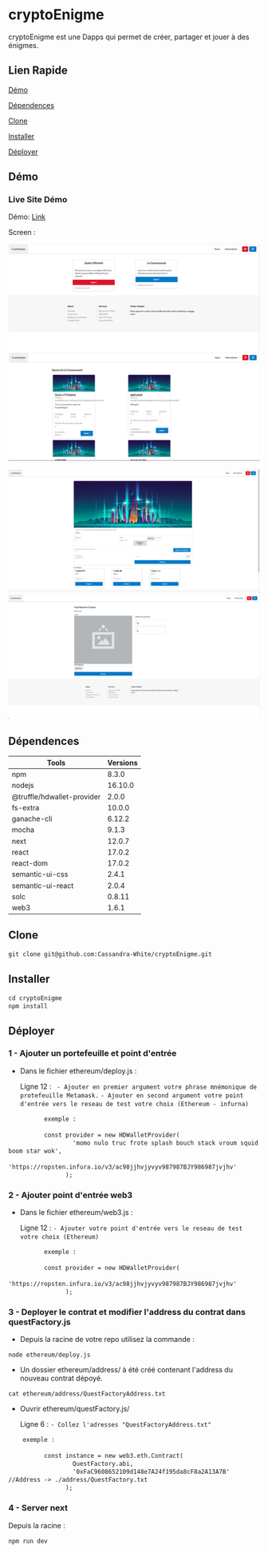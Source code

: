 # cryptoEnigme

cryptoEnigme est une Dapps qui permet de créer, partager et jouer à des énigmes.

##  Lien Rapide

[Démo](#démo)

[Dépendences](#dépendences)

[Clone](#clone)

[Installer](#installer)

[Déployer](#déployer)


## Démo

### Live Site Démo

Démo: [Link]()

Screen :

![Home](https://github.com/Cassandra-White/cryptoEnigme/blob/main/images/Capture%20d%E2%80%99e%CC%81cran%202022-01-02%20a%CC%80%2009.58.40.png) ![Community_quest](https://github.com/Cassandra-White/cryptoEnigme/blob/main/images/Capture%20d%E2%80%99e%CC%81cran%202022-01-02%20a%CC%80%2010.01.12.png)

![Enigmes](https://github.com/Cassandra-White/cryptoEnigme/blob/main/images/Capture%20d%E2%80%99e%CC%81cran%202022-01-02%20a%CC%80%2010.01.56.png?raw=true) ![Home](https://github.com/Cassandra-White/cryptoEnigme/blob/main/images/Capture%20d%E2%80%99e%CC%81cran%202022-01-02%20a%CC%80%2010.02.35.png?raw=true)



## Dépendences

    
| Tools                      | Versions |
| -------------------------  | -------- |
| npm                        | 8.3.0    |
| nodejs                     | 16.10.0  |
| @truffle/hdwallet-provider | 2.0.0    |
| fs-extra                   | 10.0.0   |
| ganache-cli                | 6.12.2   |
| mocha                      | 9.1.3    |
| next                       | 12.0.7   |
| react                      | 17.0.2   |
| react-dom                  | 17.0.2   |
| semantic-ui-css            | 2.4.1    |
| semantic-ui-react          | 2.0.4    |
| solc                       |0.8.11    |
| web3                       | 1.6.1    |

## Clone

```
git clone git@github.com:Cassandra-White/cryptoEnigme.git
```

## Installer

```
cd cryptoEnigme
npm install
```

## Déployer
### 1 - Ajouter un portefeuille et point d'entrée

 - Dans le fichier ethereum/deploy.js :

    Ligne 12 : 
         ``` - Ajouter en premier argument votre phrase mnémonique de protefeuille Metamask.```
          ```- Ajouter en second argument votre point d'entrée vers le reseau de test votre choix (Ethereum - infurna)```

```
          exemple : 
          
          const provider = new HDWalletProvider(
                  'momo nulo truc frote splash bouch stack vroum squid boom star wok',
                  'https://ropsten.infura.io/v3/ac98jjhvjyvyv987987BJY986987jvjhv'
                );
```

### 2 - Ajouter point d'entrée web3

 - Dans le fichier ethereum/web3.js :

    Ligne 12 : 
          ```- Ajouter votre point d'entrée vers le reseau de test votre choix (Ethereum)```

```
          exemple : 
          
          const provider = new HDWalletProvider(
                  'https://ropsten.infura.io/v3/ac98jjhvjyvyv987987BJY986987jvjhv'
                );
```

### 3 - Deployer le contrat et modifier l'address du contrat dans questFactory.js

 -  Depuis la racine de votre repo utilisez la commande : 
  
```  
node ethereum/deploy.js
```

 - Un dossier ethereum/address/ à été créé contenant l'address du nouveau contrat dépoyé.
  
```
cat ethereum/address/QuestFactoryAddress.txt
```

 - Ouvrir ethereum/questFactory.js/ 

    Ligne 6 :
          ```- Collez l'adresses "QuestFactoryAddress.txt"```
          
```
    exemple : 
         
          const instance = new web3.eth.Contract(
                  QuestFactory.abi,
                  '0xFaC9608652109d148e7A24f195da8cF8a2A13A7B' //Address -> ./address/QuestFactory.txt
                );
```

### 4 - Server next

  Depuis la racine :
  ```
  npm run dev
  ```

